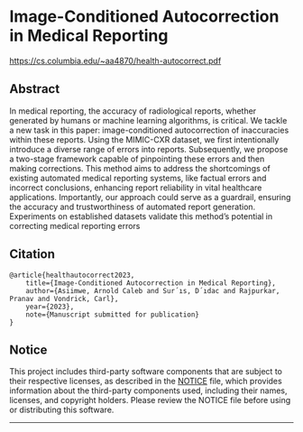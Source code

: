 # Image-Conditioned Autocorrection in Medical Reporting
https://cs.columbia.edu/~aa4870/health-autocorrect.pdf

## Abstract
In medical reporting, the accuracy of radiological reports, whether generated by humans or machine learning algorithms, is critical. We tackle a new task in this paper: image-conditioned autocorrection of inaccuracies within these reports. Using the MIMIC-CXR dataset, we first intentionally introduce a diverse range of errors into reports. Subsequently, we propose a two-stage framework capable of pinpointing these errors and then making corrections. This method aims to address the shortcomings of existing automated medical reporting systems, like factual errors and incorrect conclusions, enhancing report reliability in vital healthcare applications. Importantly, our approach could serve as a guardrail, ensuring the accuracy and trustworthiness of automated report generation. Experiments on established datasets validate this method’s potential in correcting medical reporting errors

## Citation

```
@article{healthautocorrect2023,
    title={Image-Conditioned Autocorrection in Medical Reporting},
    author={Asiimwe, Arnold Caleb and Sur´ıs, D´ıdac and Rajpurkar, Pranav and Vondrick, Carl},
    year={2023},
    note={Manuscript submitted for publication}
}

```

## Notice

This project includes third-party software components that are subject to their respective licenses, as described in the [NOTICE](NOTICE) file, which provides information about the third-party components used, including their names, licenses, and copyright holders. Please review the NOTICE file before using or distributing this software.

---
